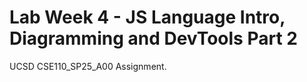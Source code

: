 # Lab Week 4 - JS Language Intro, Diagramming and DevTools Part 2

UCSD CSE110_SP25_A00 Assignment.
